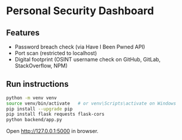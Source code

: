 # Personal Security Dashboard

## Features
- Password breach check (via Have I Been Pwned API)
- Port scan (restricted to localhost)
- Digital footprint (OSINT username check on GitHub, GitLab, StackOverflow, NPM)

## Run instructions
```bash
python -m venv venv
source venv/bin/activate   # or venv\Scripts\activate on Windows
pip install --upgrade pip
pip install flask requests flask-cors
python backend/app.py
```
Open http://127.0.0.1:5000 in browser.
